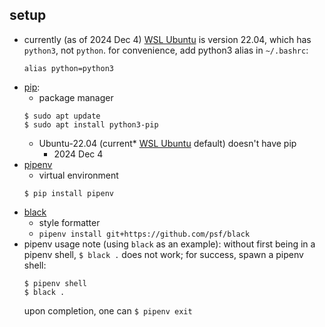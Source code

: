 ## setup

* currently (as of 2024 Dec 4) [WSL Ubuntu](https://apps.microsoft.com/detail/9PN20MSR04DW) is version 22.04, which has `python3`, not `python`.
  for convenience, add python3 alias in `~/.bashrc`:
    ```
    alias python=python3
    ```
* [pip](https://linuxize.com/post/how-to-install-pip-on-ubuntu-20.04/):
  * package manager
  ```
  $ sudo apt update
  $ sudo apt install python3-pip
  ```
  * Ubuntu-22.04 (current* [WSL Ubuntu](https://apps.microsoft.com/detail/9PN20MSR04DW) default) doesn't have pip
    * 2024 Dec 4
* [pipenv](https://pipenv.pypa.io/)
  * virtual environment
  ```
  $ pip install pipenv
  ```
* [black](https://pypi.org/project/black/)
  * style formatter
  * `pipenv install git+https://github.com/psf/black`
* pipenv usage note (using `black` as an example):
    without first being in a pipenv shell, `$ black .` does not work; for success, spawn a pipenv shell:
    ```
    $ pipenv shell
    $ black .
    ```
    upon completion, one can `$ pipenv exit`
